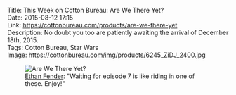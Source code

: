 Title: This Week on Cotton Bureau: Are We There Yet?  
Date: 2015-08-12 17:15  
Link: https://cottonbureau.com/products/are-we-there-yet  
Description: No doubt you too are patiently awaiting the arrival of December 18th, 2015.  
Tags: Cotton Bureau, Star Wars  
Image: https://cottonbureau.com/img/products/6245_ZiDJ_2400.jpg  

<figure>
	<img src="https://d.pr/i/mXBf+" alt="Are We There Yet?" title="'Are We There Yet?' on Cotton Bureau">
	<figcaption><a href="http://twitter.com/ethnfndr" title="Designer on Twitter">Ethan Fender</a>: "Waiting for episode 7 is like riding in one of these. Enjoy!"</figcaption>
</figure>